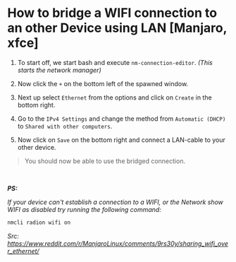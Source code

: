 # How to bridge a WIFI connection to an other Device using LAN [Manjaro, xfce]

1. To start off, we start bash and execute `nm-connection-editor`. *(This starts the network manager)*

2. Now click the `+` on the bottom left of the spawned window. 

3. Next up select `Ethernet` from the options and click on `Create` in the bottom right. 

4. Go to the `IPv4 Settings` and change the method from `Automatic (DHCP)` to `Shared with other computers`.

5. Now click on `Save` on the bottom right and connect a LAN-cable to your other device.

> You should now be able to use the bridged connection.

<br>

***PS:***

*If your device can't establish a connection to a WIFI, or the Network show WIFI as disabled try running the following command:*

```bash
nmcli radion wifi on
```



*Src:*
*https://www.reddit.com/r/ManjaroLinux/comments/9rs30y/sharing_wifi_over_ethernet/*